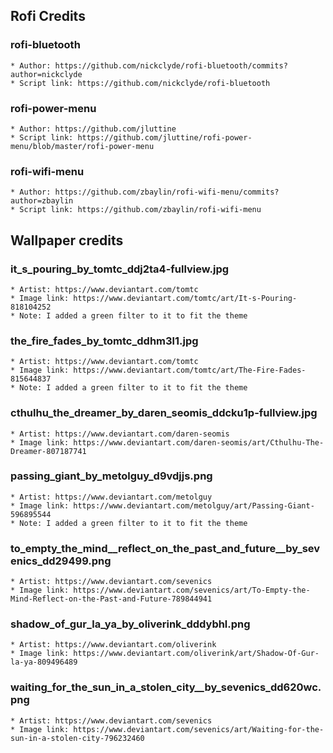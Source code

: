 
## Rofi Credits

### rofi-bluetooth
    * Author: https://github.com/nickclyde/rofi-bluetooth/commits?author=nickclyde
    * Script link: https://github.com/nickclyde/rofi-bluetooth

### rofi-power-menu
    * Author: https://github.com/jluttine
    * Script link: https://github.com/jluttine/rofi-power-menu/blob/master/rofi-power-menu

### rofi-wifi-menu
    * Author: https://github.com/zbaylin/rofi-wifi-menu/commits?author=zbaylin
    * Script link: https://github.com/zbaylin/rofi-wifi-menu

## Wallpaper credits

### it_s_pouring_by_tomtc_ddj2ta4-fullview.jpg
    * Artist: https://www.deviantart.com/tomtc
    * Image link: https://www.deviantart.com/tomtc/art/It-s-Pouring-818104252
    * Note: I added a green filter to it to fit the theme

### the_fire_fades_by_tomtc_ddhm3l1.jpg
    * Artist: https://www.deviantart.com/tomtc
    * Image link: https://www.deviantart.com/tomtc/art/The-Fire-Fades-815644837
    * Note: I added a green filter to it to fit the theme


### cthulhu_the_dreamer_by_daren_seomis_ddcku1p-fullview.jpg
    * Artist: https://www.deviantart.com/daren-seomis
    * Image link: https://www.deviantart.com/daren-seomis/art/Cthulhu-The-Dreamer-807187741

### passing_giant_by_metolguy_d9vdjjs.png
    * Artist: https://www.deviantart.com/metolguy
    * Image link: https://www.deviantart.com/metolguy/art/Passing-Giant-596895544
    * Note: I added a green filter to it to fit the theme

### to_empty_the_mind__reflect_on_the_past_and_future__by_sevenics_dd29499.png
    * Artist: https://www.deviantart.com/sevenics
    * Image link: https://www.deviantart.com/sevenics/art/To-Empty-the-Mind-Reflect-on-the-Past-and-Future-789844941

### shadow_of_gur_la_ya_by_oliverink_dddybhl.png
    * Artist: https://www.deviantart.com/oliverink
    * Image link: https://www.deviantart.com/oliverink/art/Shadow-Of-Gur-la-ya-809496489

### waiting_for_the_sun_in_a_stolen_city__by_sevenics_dd620wc.png
    * Artist: https://www.deviantart.com/sevenics
    * Image link: https://www.deviantart.com/sevenics/art/Waiting-for-the-sun-in-a-stolen-city-796232460